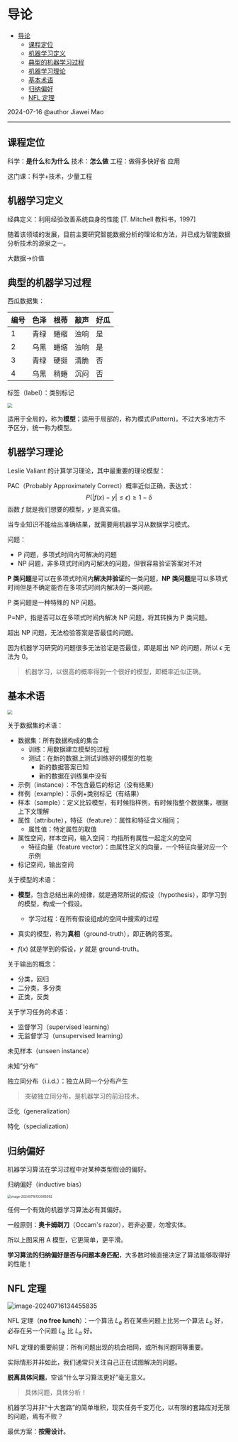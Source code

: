 # 导论

- [导论](#导论)
  - [课程定位](#课程定位)
  - [机器学习定义](#机器学习定义)
  - [典型的机器学习过程](#典型的机器学习过程)
  - [机器学习理论](#机器学习理论)
  - [基本术语](#基本术语)
  - [归纳偏好](#归纳偏好)
  - [NFL 定理](#nfl-定理)

2024-07-16
@author Jiawei Mao
***

## 课程定位

科学：**是什么**和**为什么**
技术：**怎么做**
工程：做得多快好省
应用

这门课：科学+技术，少量工程
## 机器学习定义

经典定义：利用经验改善系统自身的性能 [T. Mitchell 教科书，1997]

随着该领域的发展，目前主要研究智能数据分析的理论和方法，并已成为智能数据分析技术的源泉之一。

大数据->价值
## 典型的机器学习过程

 西瓜数据集：

| 编号  | 色泽  | 根蒂  | 敲声  | 好瓜  |
| --- | --- | --- | --- | --- |
| 1   | 青绿  | 蜷缩  | 浊响  | 是   |
| 2   | 乌黑  | 蜷缩  | 浊响  | 是   |
| 3   | 青绿  | 硬挺  | 清脆  | 否   |
| 4   | 乌黑  | 稍蜷  | 沉闷  | 否   |
标签（label）：类别标记

<img src="images/Pasted image 20240716111923.png" style="zoom: 67%;" />

适用于全局的，称为**模型**；适用于局部的，称为模式(Pattern)。不过大多地方不予区分，统一称为模型。

## 机器学习理论

Leslie Valiant 的计算学习理论，其中最重要的理论模型：

PAC（Probably Approximately Correct）概率近似正确，表达式：
$$
P(|f(x)-y|\le \epsilon) \ge 1-\delta
$$
函数 $f$ 就是我们想要的模型，$y$ 是真实值。

当专业知识不能给出准确结果，就需要用机器学习从数据学习模式。

问题：

- P 问题，多项式时间内可解决的问题
- NP 问题，非多项式时间内可解决的问题，但很容易验证答案对不对

**P 类问题**是可以在多项式时间内**解决并验证**的一类问题，**NP 类问题**是可以多项式时间但是不确定能否在多项式时间内解决的一类问题。

P 类问题是一种特殊的 NP 问题。

P=NP，指是否可以在多项式时间内解决 NP 问题，将其转换为 P 类问题。

超出 NP 问题，无法检验答案是否最佳的问题。

因为机器学习研究的问题很多无法验证是否最佳，即是超出 NP 的问题，所以 $\epsilon$ 无法为 0。

> 机器学习，以很高的概率得到一个很好的模型，即概率近似正确。

## 基本术语

<img src="images/Pasted image 20240716111923.png" style="zoom: 67%;" />

关于数据集的术语：

- 数据集：所有数据构成的集合
  - 训练：用数据建立模型的过程
  - 测试：在新的数据上测试训练好的模型的性能
    - 新的数据答案已知
    - 新的数据在训练集中没有
- 示例（instance）：不包含最后的标记（没有结果）
- 样例（example）：示例+类别标记（有结果）
- 样本（sample）：定义比较模型，有时候指样例，有时候指整个数据集，根据上下文理解
- 属性（attribute），特征（feature）：属性和特征含义相同；
  - 属性值：特定属性的取值
- 属性空间，样本空间，输入空间：均指所有属性一起定义的空间
  - 特征向量（feature vector）：由属性定义的向量，一个特征向量对应一个示例
- 标记空间，输出空间

关于模型的术语：

- **模型**，包含总结出来的规律，就是通常所说的假设（hypothesis），即学习到的模型，构成一个假设。
  - 学习过程：在所有假设组成的空间中搜索的过程

- 真实的模型，称为**真相**（ground-truth），即正确的答案。

- $f(x)$ 就是学到的假设，$y$ 就是 ground-truth。

关于输出的概念：

- 分类，回归
- 二分类，多分类
- 正类，反类

关于学习任务的术语：

- 监督学习（supervised learning）
- 无监督学习（unsupervised learning）

未见样本（unseen instance）

未知”分布“

独立同分布（i.i.d.）：独立从同一个分布产生

> 突破独立同分布，是机器学习的前沿技术。

泛化（generalization）

特化（specialization）

## 归纳偏好

机器学习算法在学习过程中对某种类型假设的偏好。

归纳偏好（inductive bias）

<img src="./images/image-20240716133045592.png" alt="image-20240716133045592" style="zoom:50%;" />

任何一个有效的机器学习算法必有其偏好。

一般原则：**奥卡姆剃刀**（Occam's razor），若非必要，勿增实体。

所以上图采用 A 模型，它更简单，更平滑。

**学习算法的归纳偏好是否与问题本身匹配**，大多数时候直接决定了算法能够取得好的性能！

## NFL 定理

![image-20240716134455835](./images/image-20240716134455835.png)

NFL 定理（**no free lunch**）：一个算法 $L_a$ 若在某些问题上比另一个算法 $L_b$ 好，必存在另一个问题 $L_b$ 比 $L_a$ 好。

NFL 定理的重要前提：所有问题出现的机会相同，或所有问题同等重要。

实际情形并非如此，我们通常只关注自己正在试图解决的问题。

**脱离具体问题**，空谈“什么学习算法更好”毫无意义。

> 具体问题，具体分析！

机器学习并非“十大套路”的简单堆积，现实任务千变万化，以有限的套路应对无限的问题，焉有不败？

最优方案：**按需设计**。

